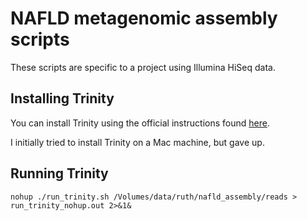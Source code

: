 # NAFLD metagenomic assembly scripts

These scripts are specific to a project using Illumina HiSeq data.

## Installing Trinity

You can install Trinity using the official instructions found [here](https://github.com/trinityrnaseq/trinityrnaseq/wiki/Installing%20Trinity).

I initially tried to install Trinity on a Mac machine, but gave up.

## Running Trinity

```
nohup ./run_trinity.sh /Volumes/data/ruth/nafld_assembly/reads > run_trinity_nohup.out 2>&1&
```

